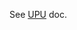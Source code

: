 See [UPU](https://github.com/BGforgeNet/Fallout2_Unofficial_Patch/blob/master/docs/development.md) doc.
